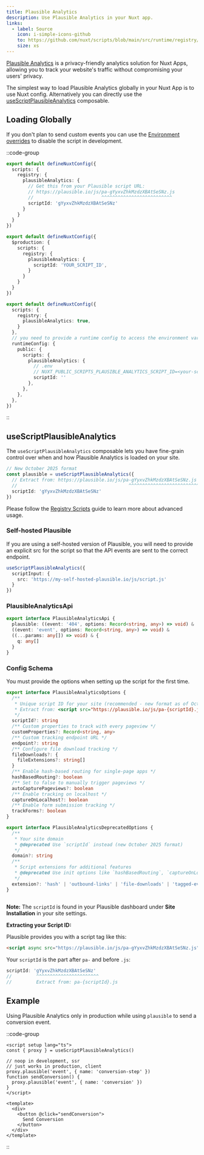 ```yaml
---
title: Plausible Analytics
description: Use Plausible Analytics in your Nuxt app.
links:
  - label: Source
    icon: i-simple-icons-github
    to: https://github.com/nuxt/scripts/blob/main/src/runtime/registry/plausible-analytics.ts
    size: xs
---
```


[Plausible Analytics](https://plausible.io/) is a privacy-friendly analytics solution for Nuxt Apps, allowing you to track your website's traffic without compromising your users' privacy.

The simplest way to load Plausible Analytics globally in your Nuxt App is to use Nuxt config. Alternatively you can directly
use the [useScriptPlausibleAnalytics](#useScriptPlausibleAnalytics) composable.

## Loading Globally

If you don't plan to send custom events you can use the [Environment overrides](https://nuxt.com/docs/getting-started/configuration#environment-overrides) to
disable the script in development.

::code-group

```ts [Always enabled]
export default defineNuxtConfig({
  scripts: {
    registry: {
      plausibleAnalytics: {
        // Get this from your Plausible script URL:
        // https://plausible.io/js/pa-gYyxvZhkMzdzXBAtSeSNz.js
        //                         ^^^^^^^^^^^^^^^^^^^^^^^^^^
        scriptId: 'gYyxvZhkMzdzXBAtSeSNz'
      }
    }
  }
})
```

```ts [Production only]
export default defineNuxtConfig({
  $production: {
    scripts: {
      registry: {
        plausibleAnalytics: {
          scriptId: 'YOUR_SCRIPT_ID',
        }
      }
    }
  }
})
```

```ts [Environment Variables]
export default defineNuxtConfig({
  scripts: {
    registry: {
      plausibleAnalytics: true,
    }
  },
  // you need to provide a runtime config to access the environment variables
  runtimeConfig: {
    public: {
      scripts: {
        plausibleAnalytics: {
          // .env
          // NUXT_PUBLIC_SCRIPTS_PLAUSIBLE_ANALYTICS_SCRIPT_ID=<your-script-id>
          scriptId: ''
        },
      },
    },
  },
})
```

::

## useScriptPlausibleAnalytics

The `useScriptPlausibleAnalytics` composable lets you have fine-grain control over when and how Plausible Analytics is loaded on your site.

```ts
// New October 2025 format
const plausible = useScriptPlausibleAnalytics({
  // Extract from: https://plausible.io/js/pa-gYyxvZhkMzdzXBAtSeSNz.js
  //                                         ^^^^^^^^^^^^^^^^^^^^^^^^^^
  scriptId: 'gYyxvZhkMzdzXBAtSeSNz'
})
```

Please follow the [Registry Scripts](/docs/guides/registry-scripts) guide to learn more about advanced usage.

### Self-hosted Plausible

If you are using a self-hosted version of Plausible, you will need to provide an explicit src for the script so that
the API events are sent to the correct endpoint.

```ts
useScriptPlausibleAnalytics({
  scriptInput: {
    src: 'https://my-self-hosted-plausible.io/js/script.js'
  }
})
```

### PlausibleAnalyticsApi

```ts
export interface PlausibleAnalyticsApi {
  plausible: ((event: '404', options: Record<string, any>) => void) &
  ((event: 'event', options: Record<string, any>) => void) &
  ((...params: any[]) => void) & {
    q: any[]
  }
}
```

### Config Schema

You must provide the options when setting up the script for the first time.

```ts
export interface PlausibleAnalyticsOptions {
  /**
   * Unique script ID for your site (recommended - new format as of October 2025)
   * Extract from: <script src="https://plausible.io/js/pa-{scriptId}.js"></script>
   */
  scriptId?: string
  /** Custom properties to track with every pageview */
  customProperties?: Record<string, any>
  /** Custom tracking endpoint URL */
  endpoint?: string
  /** Configure file download tracking */
  fileDownloads?: {
    fileExtensions?: string[]
  }
  /** Enable hash-based routing for single-page apps */
  hashBasedRouting?: boolean
  /** Set to false to manually trigger pageviews */
  autoCapturePageviews?: boolean
  /** Enable tracking on localhost */
  captureOnLocalhost?: boolean
  /** Enable form submission tracking */
  trackForms?: boolean
}
```

```ts
export interface PlausibleAnalyticsDeprecatedOptions {
  /**
   * Your site domain
   * @deprecated Use `scriptId` instead (new October 2025 format)
   */
  domain?: string
  /**
   * Script extensions for additional features
   * @deprecated Use init options like `hashBasedRouting`, `captureOnLocalhost`, etc. instead
   */
  extension?: 'hash' | 'outbound-links' | 'file-downloads' | 'tagged-events' | 'revenue' | 'pageview-props' | 'compat' | 'local' | 'manual'
}
 
```

**Note:** The `scriptId` is found in your Plausible dashboard under **Site Installation** in your site settings.

**Extracting your Script ID:**

Plausible provides you with a script tag like this:

```html
<script async src="https://plausible.io/js/pa-gYyxvZhkMzdzXBAtSeSNz.js"></script>
```

Your `scriptId` is the part after `pa-` and before `.js`:

```ts
scriptId: 'gYyxvZhkMzdzXBAtSeSNz'
//         ^^^^^^^^^^^^^^^^^^^^^^^
//         Extract from: pa-{scriptId}.js
```

## Example

Using Plausible Analytics only in production while using `plausible` to send a conversion event.

::code-group

```vue [ConversionButton.vue]
<script setup lang="ts">
const { proxy } = useScriptPlausibleAnalytics()

// noop in development, ssr
// just works in production, client
proxy.plausible('event', { name: 'conversion-step' })
function sendConversion() {
  proxy.plausible('event', { name: 'conversion' })
}
</script>

<template>
  <div>
    <button @click="sendConversion">
      Send Conversion
    </button>
  </div>
</template>
```

::
